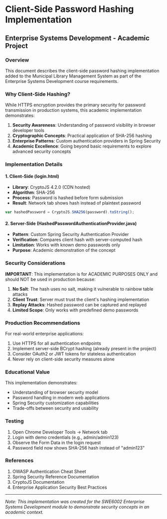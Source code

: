 # Client-Side Password Hashing Implementation

## Enterprise Systems Development - Academic Project

### Overview
This document describes the client-side password hashing implementation added to the Municipal Library Management System as part of the Enterprise Systems Development course requirements.

### Why Client-Side Hashing?

While HTTPS encryption provides the primary security for password transmission in production systems, this academic implementation demonstrates:

1. **Security Awareness**: Understanding of password visibility in browser developer tools
2. **Cryptographic Concepts**: Practical application of SHA-256 hashing
3. **Enterprise Patterns**: Custom authentication providers in Spring Security
4. **Academic Excellence**: Going beyond basic requirements to explore advanced security concepts

### Implementation Details

#### 1. Client-Side (login.html)
- **Library**: CryptoJS 4.2.0 (CDN hosted)
- **Algorithm**: SHA-256
- **Process**: Password is hashed before form submission
- **Result**: Network tab shows hash instead of plaintext password

```javascript
var hashedPassword = CryptoJS.SHA256(password).toString();
```

#### 2. Server-Side (HashedPasswordAuthenticationProvider.java)
- **Pattern**: Custom Spring Security Authentication Provider
- **Verification**: Compares client hash with server-computed hash
- **Limitation**: Works with known demo passwords only
- **Purpose**: Academic demonstration of the concept

### Security Considerations

**IMPORTANT**: This implementation is for ACADEMIC PURPOSES ONLY and should NOT be used in production because:

1. **No Salt**: The hash uses no salt, making it vulnerable to rainbow table attacks
2. **Client Trust**: Server must trust the client's hashing implementation
3. **Replay Attacks**: Hashed password can be captured and replayed
4. **Limited Scope**: Only works with predefined demo passwords

### Production Recommendations

For real-world enterprise applications:
1. Use HTTPS for all authentication endpoints
2. Implement server-side BCrypt hashing (already present in the project)
3. Consider OAuth2 or JWT tokens for stateless authentication
4. Never rely on client-side security measures alone

### Educational Value

This implementation demonstrates:
- Understanding of browser security model
- Password handling in modern web applications
- Spring Security customization capabilities
- Trade-offs between security and usability

### Testing

1. Open Chrome Developer Tools → Network tab
2. Login with demo credentials (e.g., admin/admin123)
3. Observe the Form Data in the login request
4. Password field now shows SHA-256 hash instead of "admin123"

### References

1. OWASP Authentication Cheat Sheet
2. Spring Security Reference Documentation
3. CryptoJS Documentation
4. Enterprise Application Security Best Practices

---

*Note: This implementation was created for the SWE6002 Enterprise Systems Development module to demonstrate security concepts in an academic context.*
